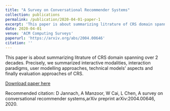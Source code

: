 ```yaml
---
title: "A Survey on Conversational Recommender Systems"
collection: publications
permalink: /publication/2020-04-01-paper-1
excerpt: 'This paper is about summarizing litrature of CRS domain spanning over 2 decades. Precisely, we summarized interactive modalities, interaction paradigms, user modelling approaches, technical models' aspects and finally evaluation approaches of CRS'
date: 2020-04-01
venue: 'ACM Computing Surveys'
paperurl: 'https://arxiv.org/abs/2004.00646'
citation: ''
---
```

This paper is about summarizing litrature of CRS domain spanning over 2 decades. Precisely, we summarized interactive modalities, interaction paradigms, user modelling approaches, technical models' aspects and finally evaluation approaches of CRS.

[Download paper here](https://arxiv.org/abs/2004.00646)

Recommended citation: D Jannach, A Manzoor, W Cai, L Chen, A survey on conversational recommender systems,arXiv preprint arXiv:2004.00646, 2020.